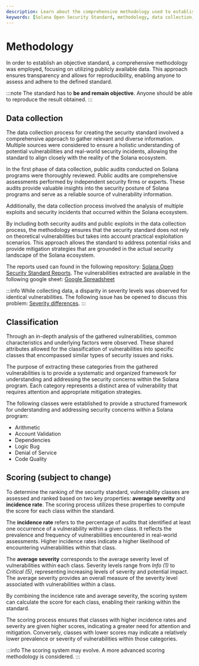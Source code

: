 ```yaml
---
description: Learn about the comprehensive methodology used to establish the Solana Open Security Standard, which relies on publicly available data for transparency and reproducibility.
keywords: [Solana Open Security Standard, methodology, data collection, security audits, public exploits, vulnerability classification, vulnerability scoring, incidence rate, average severity]
---
```


# Methodology

In order to establish an objective standard, a comprehensive methodology was employed, focusing on utilizing publicly available data. This approach ensures transparency and allows for reproducibility, enabling anyone to assess and adhere to the defined standard. 

:::note
The standard has to **be and remain objective**. Anyone should be able to reproduce the result obtained.
:::

## Data collection

The data collection process for creating the security standard involved a comprehensive approach to gather relevant and diverse information. Multiple sources were considered to ensure a holistic understanding of potential vulnerabilities and real-world security incidents, allowing the standard to align closely with the reality of the Solana ecosystem.

In the first phase of data collection, public audits conducted on Solana programs were thoroughly reviewed. Public audits are comprehensive assessments performed by independent security firms or experts. These audits provide valuable insights into the security posture of Solana programs and serve as a reliable source of vulnerability information.

Additionally, the data collection process involved the analysis of multiple exploits and security incidents that occurred within the Solana ecosystem.

By including both security audits and public exploits in the data collection process, the methodology ensures that the security standard does not rely on theoretical vulnerabilities but takes into account practical exploitation scenarios. This approach allows the standard to address potential risks and provide mitigation strategies that are grounded in the actual security landscape of the Solana ecosystem.

The reports used can found in the following repository: [Solana Open Security Standard Reports](https://github.com/CanardMandarin/solana-open-security-standard-reports).
The vulnerabilities extracted are available in the following google sheet: [Google Spreadsheet](https://docs.google.com/spreadsheets/d/1h-FR17KilOYrlh9FDe9gYc1-BR5ok_-oMdxZElNSFEo/edit#gid=0)

:::info
While collecting data, a disparity in severity levels was observed for identical vulnerabilities. The following issue has be opened to discuss this problem: [Severity differences](https://github.com/CanardMandarin/solana-open-security-standard/issues/1).
:::

## Classification

Through an in-depth analysis of the gathered vulnerabilities, common characteristics and underlying factors were observed. These shared attributes allowed for the classification of vulnerabilities into specific classes that encompassed similar types of security issues and risks.

The purpose of extracting these categories from the gathered vulnerabilities is to provide a systematic and organized framework for understanding and addressing the security concerns within the Solana program. Each category represents a distinct area of vulnerability that requires attention and appropriate mitigation strategies.

The following classes were established to provide a structured framework for understanding and addressing security concerns within a Solana program:

- Arithmetic
- Account Validation
- Dependencies
- Logic Bug
- Denial of Service
- Code Quality

## Scoring (subject to change)

To determine the ranking of the security standard, vulnerability classes are assessed and ranked based on two key properties: **average severity** and **incidence rate**. The scoring process utilizes these properties to compute the score for each class within the standard.

The **incidence rate** refers to the percentage of audits that identified at least one occurrence of a vulnerability within a given class. It reflects the prevalence and frequency of vulnerabilities encountered in real-world assessments. Higher incidence rates indicate a higher likelihood of encountering vulnerabilities within that class.

The **average severity** corresponds to the average severity level of vulnerabilities within each class. Severity levels range from *Info (1)* to *Critical (5)*, representing increasing levels of severity and potential impact. The average severity provides an overall measure of the severity level associated with vulnerabilities within a class.

By combining the incidence rate and average severity, the scoring system can calculate the score for each class, enabling their ranking within the standard.

The scoring process ensures that classes with higher incidence rates and severity are given higher scores, indicating a greater need for attention and mitigation. Conversely, classes with lower scores may indicate a relatively lower prevalence or severity of vulnerabilities within those categories.

:::info
The scoring system may evolve. A more advanced scoring methodology is considered.
:::
